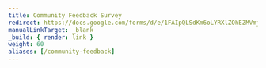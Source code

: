 ```yaml
---
title: Community Feedback Survey
redirect: https://docs.google.com/forms/d/e/1FAIpQLSdKm6oLYRXlZOhEZMVmjoIn4eBToVYNmF6fwpm5GAIipQmPxA/viewform?pli=1
manualLinkTarget: _blank
_build: { render: link }
weight: 60
aliases: [/community-feedback]
---
```

